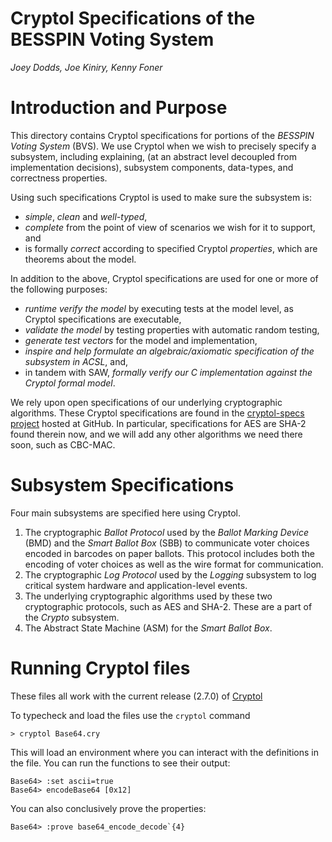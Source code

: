 # Cryptol Specifications of the BESSPIN Voting System

*Joey Dodds, Joe Kiniry, Kenny Foner*

# Introduction and Purpose

This directory contains Cryptol specifications for portions of the
*BESSPIN Voting System* (BVS). We use Cryptol when we wish to
precisely specify a subsystem, including explaining, (at an abstract
level decoupled from implementation decisions), subsystem components,
data-types, and correctness properties.

Using such specifications Cryptol is used to make sure the subsystem
is:
 - _simple_, _clean_ and _well-typed_,
 - _complete_ from the point of view of scenarios we wish for it to
   support, and
 - is formally _correct_ according to specified Cryptol _properties_,
   which are theorems about the model.

In addition to the above, Cryptol specifications are used for one or
more of the following purposes:
 - _runtime verify the model_ by executing tests at the model
   level, as Cryptol specifications are executable,
 - _validate the model_ by testing properties with automatic random
   testing,
 - _generate test vectors_ for the model and implementation,
 - _inspire and help formulate an algebraic/axiomatic specification of
   the subsystem in ACSL_, and,
 - in tandem with SAW, _formally verify our C implementation against
   the Cryptol formal model_.

We rely upon open specifications of our underlying cryptographic
algorithms. These Cryptol specifications are found in the
[cryptol-specs project](https://github.com/GaloisInc/cryptol-specs)
hosted at GitHub. In particular, specifications for AES are SHA-2
found therein now, and we will add any other algorithms we need there
soon, such as CBC-MAC.

# Subsystem Specifications

Four main subsystems are specified here using Cryptol.

1. The cryptographic *Ballot Protocol* used by the *Ballot Marking
   Device* (BMD) and the *Smart Ballot Box* (SBB) to communicate voter
   choices encoded in barcodes on paper ballots. This protocol
   includes both the encoding of voter choices as well as the wire
   format for communication.
2. The cryptographic *Log Protocol* used by the *Logging* subsystem to
   log critical system hardware and application-level events.
3. The underlying cryptographic algorithms used by these two
   cryptographic protocols, such as AES and SHA-2.  These are a part
   of the *Crypto* subsystem.
4. The Abstract State Machine (ASM) for the *Smart Ballot Box*.

# Running Cryptol files

These files all work with the current release (2.7.0) of
[Cryptol](https://cryptol.net/)

To typecheck and load the files use the ```cryptol``` command

```> cryptol Base64.cry```

This will load an environment where you can interact with the definitions
in the file. You can run the functions to see their output:

```
Base64> :set ascii=true
Base64> encodeBase64 [0x12]
```

You can also conclusively prove the properties:

```
Base64> :prove base64_encode_decode`{4}
```